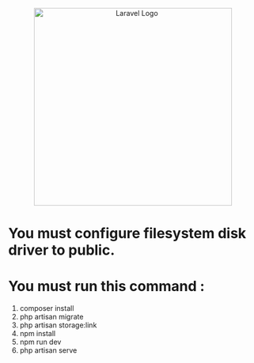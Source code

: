 <p align="center"><a href="https://laravel.com" target="_blank"><img src="https://raw.githubusercontent.com/laravel/art/master/logo-lockup/5%20SVG/2%20CMYK/1%20Full%20Color/laravel-logolockup-cmyk-red.svg" width="400" alt="Laravel Logo"></a></p>

<h1>You must configure filesystem disk driver to public.</h1>
<h1>You must run this command : </h1>
<ol>
    <li>composer install</li>
    <li>php artisan migrate</li>
    <li>php artisan storage:link</li>
    <li>npm install</li>
    <li>npm run dev</li>
    <li>php artisan serve</li>
</ol>
